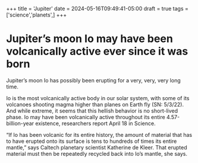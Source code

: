 +++
title = 'Jupiter'
date = 2024-05-16T09:49:41-05:00
draft = true
tags = ['science','planets',]
+++

# Jupiter’s moon Io may have been volcanically active ever since it was born


Jupiter’s moon Io has possibly been erupting for a very, very, very long time.

Io is the most volcanically active body in our solar system, with some of its volcanoes shooting magma higher than planes on Earth fly (SN: 5/3/22). And while extreme, it seems that this hellish behavior is no short-lived phase. Io may have been volcanically active throughout its entire 4.57-billion-year existence, researchers report April 18 in Science.

“If Io has been volcanic for its entire history, the amount of material that has to have erupted onto its surface is tens to hundreds of times its entire mantle,” says Caltech planetary scientist Katherine de Kleer. That erupted material must then be repeatedly recycled back into Io’s mantle, she says.
